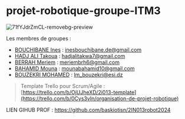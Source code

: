  # projet-robotique-groupe-ITM3
![71fYJdrZmCL-removebg-preview](https://github.com/user-attachments/assets/28251d16-a240-4e61-83e9-a8ac9b1dd85c)

 Les membres de groupes : 
 
 * [BOUCHIBANE Ines](https://github.com/Inesbouchibane) : inesbouchibane.de@gmail.com
 * [HADJ ALI Takoua](https://github.com/Takoua123) : hadjalitakwa7@gmail.com
 * [BERRAH Meriem](https://github.com/meriem2130)   : meriembrh6@gmail.com
 * [BAHAMID Mouna](https://github.com/mouna2235677890)   : mounabahamid10@gmail.com
 * [BOUZEKRI MOHAMED](https://github.com/bouzekrimohamed) : lm_bouzekri@esi.dz 

   
 > Template Trello pour Scrum/Agile : [https://trello.com/b/OjUJheXD/2i013-template](https://trello.com/b/0Cys3vIn/organisation-de-projet-robotique)




 LIEN GIHUB PROF : https://github.com/baskiotisn/2IN013robot2024
